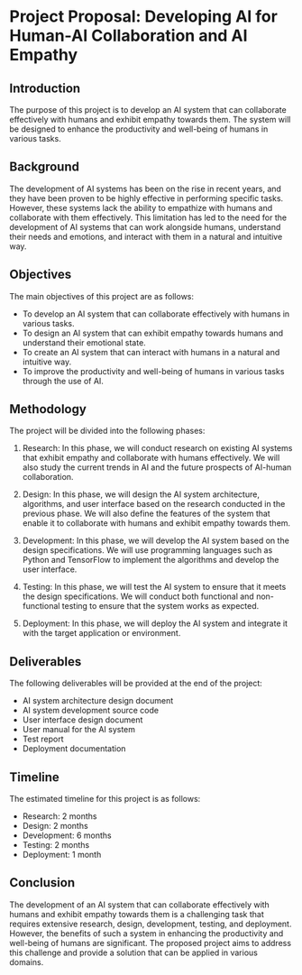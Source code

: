 # Project Proposal: Developing AI for Human-AI Collaboration and AI Empathy

## Introduction
The purpose of this project is to develop an AI system that can collaborate effectively with humans and exhibit empathy towards them. The system will be designed to enhance the productivity and well-being of humans in various tasks.

## Background
The development of AI systems has been on the rise in recent years, and they have been proven to be highly effective in performing specific tasks. However, these systems lack the ability to empathize with humans and collaborate with them effectively. This limitation has led to the need for the development of AI systems that can work alongside humans, understand their needs and emotions, and interact with them in a natural and intuitive way.

## Objectives
The main objectives of this project are as follows:
- To develop an AI system that can collaborate effectively with humans in various tasks.
- To design an AI system that can exhibit empathy towards humans and understand their emotional state.
- To create an AI system that can interact with humans in a natural and intuitive way.
- To improve the productivity and well-being of humans in various tasks through the use of AI.

## Methodology
The project will be divided into the following phases:
1. Research: In this phase, we will conduct research on existing AI systems that exhibit empathy and collaborate with humans effectively. We will also study the current trends in AI and the future prospects of AI-human collaboration.

2. Design: In this phase, we will design the AI system architecture, algorithms, and user interface based on the research conducted in the previous phase. We will also define the features of the system that enable it to collaborate with humans and exhibit empathy towards them.

3. Development: In this phase, we will develop the AI system based on the design specifications. We will use programming languages such as Python and TensorFlow to implement the algorithms and develop the user interface.

4. Testing: In this phase, we will test the AI system to ensure that it meets the design specifications. We will conduct both functional and non-functional testing to ensure that the system works as expected.

5. Deployment: In this phase, we will deploy the AI system and integrate it with the target application or environment.

## Deliverables
The following deliverables will be provided at the end of the project:
- AI system architecture design document
- AI system development source code
- User interface design document
- User manual for the AI system
- Test report
- Deployment documentation

## Timeline
The estimated timeline for this project is as follows:
- Research: 2 months
- Design: 2 months
- Development: 6 months
- Testing: 2 months
- Deployment: 1 month

## Conclusion
The development of an AI system that can collaborate effectively with humans and exhibit empathy towards them is a challenging task that requires extensive research, design, development, testing, and deployment. However, the benefits of such a system in enhancing the productivity and well-being of humans are significant. The proposed project aims to address this challenge and provide a solution that can be applied in various domains.
